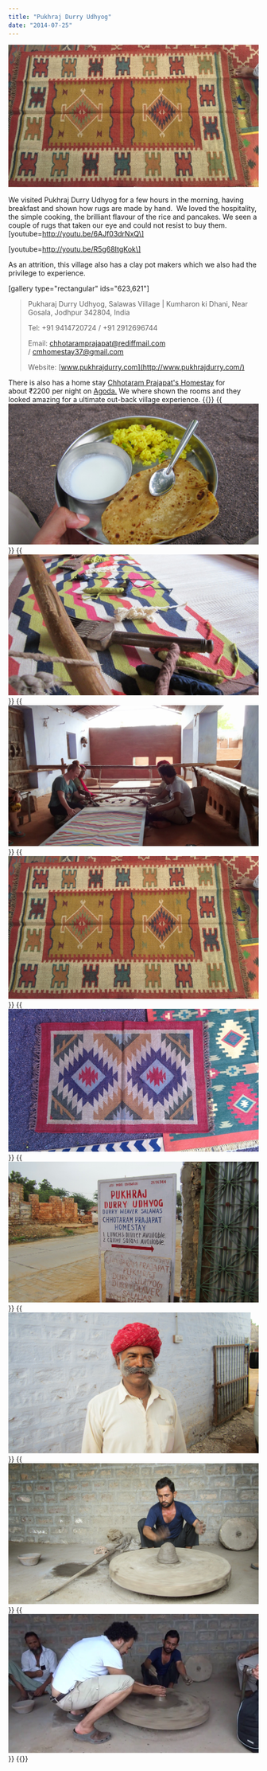 ```yaml
---
title: "Pukhraj Durry Udhyog"
date: "2014-07-25"
---
```


![IMG_20140726_091930](images/IMG_20140726_091930-1024x583.jpg)

We visited Pukhraj Durry Udhyog for a few hours in the morning, having breakfast and shown how rugs are made by hand.  We loved the hospitality, the simple cooking, the brilliant flavour of the rice and pancakes. We seen a couple of rugs that taken our eye and could not resist to buy them.  \[youtube=http://youtu.be/6AJf03drNxQ\]

\[youtube=http://youtu.be/R5g68ItgKok\]



As an attrition, this village also has a clay pot makers which we also had the privilege to experience.

\[gallery type="rectangular" ids="623,621"\]

> Pukharaj Durry Udhyog, Salawas Village | Kumharon ki Dhani, Near Gosala, Jodhpur 342804, India
> 
> Tel: +91 9414720724 / +91 2912696744
> 
> Email: [chhotaramprajapat@rediffmail.com](mailto:chhotaramprajapat@rediffmail.com) / [cmhomestay37@gmail.com](mailto:cmhomestay37@gmail.com)
> 
> Website: [www.pukhrajdurry.com](http://www.pukhrajdurry.com/)

There is also has a home stay [Chhotaram Prajapat's Homestay](http://www.agoda.com/en-gb/chhotaram-prajapat-s-homestay/hotel/jodhpur-in.html?cid=1649959) for about ₹2200 per night on [Agoda.](http://www.agoda.com/en-gb/chhotaram-prajapat-s-homestay/hotel/jodhpur-in.html?cid=1649959) We where shown the rooms and they looked amazing for a ultimate out-back village experience.
{{<gallery>}}
  {{<img src="images/IMG_3969.jpg" title="Breakfaast">}}
  {{<img src="images/IMG_3971.jpg" title="Loom tools">}}
  {{<img src="images/DSC00447.jpg">}}
  {{<img src="images/IMG_20140726_091930.jpg">}}
  {{<img src="images/IMG_20140726_091918.jpg">}}
  {{<img src="images/IMG_3967.jpg">}}
  {{<img src="images/IMG_3975.jpg" title="Pukharj and his mustache ">}}
  {{<img src="images/IMG_3979.jpg" title="the professional ">}}
  {{<img src="images/Screenshot-2014-08-02-23.07.08.png" title="Me pot making">}}
{{</gallery>}}
